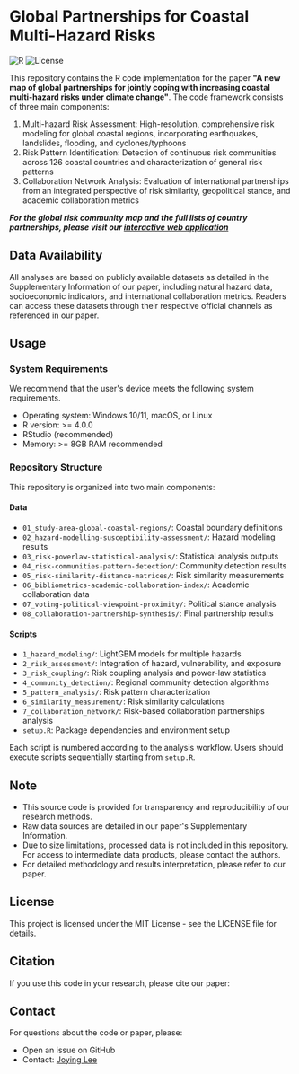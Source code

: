# Global Partnerships for Coastal Multi-Hazard Risks

![R](https://img.shields.io/badge/R-%3E%3D4.0.0-blue)
![License](https://img.shields.io/badge/License-MIT-green)

This repository contains the R code implementation for the paper **"A new map of global partnerships for jointly coping with increasing coastal multi-hazard risks under climate change"**. The code framework consists of three main components:

1. Multi-hazard Risk Assessment: High-resolution, comprehensive risk modeling for global coastal regions, incorporating earthquakes, landslides, flooding, and cyclones/typhoons
2. Risk Pattern Identification: Detection of continuous risk communities across 126 coastal countries and characterization of general risk patterns
3. Collaboration Network Analysis: Evaluation of international partnerships from an integrated perspective of risk similarity, geopolitical stance, and academic collaboration metrics

**_For the global risk community map and the full lists of country partnerships, please visit our <span style="color: #4A90E2">[interactive web application](https://qbxm4q-lee-joying.shinyapps.io/shiny/)</span>_**

## Data Availability

All analyses are based on publicly available datasets as detailed in the Supplementary Information of our paper, including natural hazard data, socioeconomic indicators, and international collaboration metrics. Readers can access these datasets through their respective official channels as referenced in our paper.

## Usage

### System Requirements

We recommend that the user's device meets the following system requirements.
- Operating system: Windows 10/11, macOS, or Linux
- R version: >= 4.0.0
- RStudio (recommended)
- Memory: >= 8GB RAM recommended

### Repository Structure

This repository is organized into two main components:

#### Data

- `01_study-area-global-coastal-regions/`: Coastal boundary definitions
- `02_hazard-modelling-susceptibility-assessment/`: Hazard modeling results
- `03_risk-powerlaw-statistical-analysis/`: Statistical analysis outputs
- `04_risk-communities-pattern-detection/`: Community detection results
- `05_risk-similarity-distance-matrices/`: Risk similarity measurements
- `06_bibliometrics-academic-collaboration-index/`: Academic collaboration data
- `07_voting-political-viewpoint-proximity/`: Political stance analysis
- `08_collaboration-partnership-synthesis/`: Final partnership results

#### Scripts

- `1_hazard_modeling/`: LightGBM models for multiple hazards
- `2_risk_assessment/`: Integration of hazard, vulnerability, and exposure
- `3_risk_coupling/`: Risk coupling analysis and power-law statistics
- `4_community_detection/`: Regional community detection algorithms
- `5_pattern_analysis/`: Risk pattern characterization
- `6_similarity_measurement/`: Risk similarity calculations
- `7_collaboration_network/`: Risk-based collaboration partnerships analysis
- `setup.R`: Package dependencies and environment setup

Each script is numbered according to the analysis workflow. Users should execute scripts sequentially starting from `setup.R`.

## Note

- This source code is provided for transparency and reproducibility of our research methods. 
- Raw data sources are detailed in our paper's Supplementary Information.
- Due to size limitations, processed data is not included in this repository. For access to intermediate data products, please contact the authors.
- For detailed methodology and results interpretation, please refer to our paper.

## License

This project is licensed under the MIT License - see the LICENSE file for details.

## Citation

If you use this code in your research, please cite our paper:

## Contact

For questions about the code or paper, please:
- Open an issue on GitHub
- Contact: [Joying Lee](joyinghua@gmail.com)
